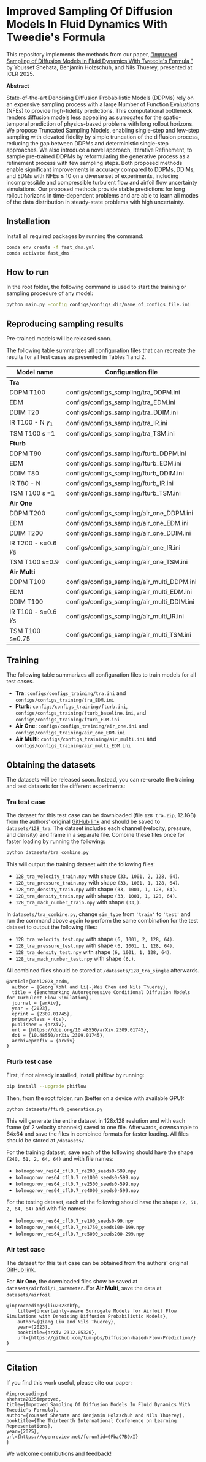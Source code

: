 # Improved Sampling Of Diffusion Models In Fluid Dynamics With Tweedie's Formula

This repository implements the methods from our paper, ["Improved Sampling of Diffusion Models in Fluid Dynamics With Tweedie's Formula,"](https://openreview.net/forum?id=0FbzC7B9xI) by Youssef Shehata, Benjamin Holzschuh, and Nils Thuerey, presented at ICLR 2025.

<strong>Abstract</strong>

State-of-the-art Denoising Diffusion Probabilistic Models (DDPMs) rely on an expensive sampling process with a large Number of Function Evaluations (NFEs) to provide high-fidelity predictions. This computational bottleneck renders diffusion models less appealing as surrogates for the spatio-temporal prediction of physics-based problems with long rollout horizons. We propose Truncated Sampling Models, enabling single-step and few-step sampling with elevated fidelity by simple truncation of the diffusion process, reducing the gap between DDPMs and deterministic single-step approaches. We also introduce a novel approach, Iterative Refinement, to sample pre-trained DDPMs by reformulating the generative process as a refinement process with few sampling steps. Both proposed methods enable significant improvements in accuracy compared to DDPMs, DDIMs, and EDMs with NFEs ≤ 10 on a diverse set of experiments, including incompressible and compressible turbulent flow and airfoil flow uncertainty simulations. Our proposed methods provide stable predictions for long rollout horizons in time-dependent problems and are able to learn all modes of the data distribution in steady-state problems with high uncertainty.

## Installation

Install all required packages by running the command:

```bash
conda env create -f fast_dms.yml
conda activate fast_dms
```

## How to run

In the root folder, the following command is used to start the training or sampling procedure of any model: 

```bash
python main.py -config configs/configs_dir/name_of_configs_file.ini
```

## Reproducing sampling results

Pre-trained models will be released soon.

The following table summarizes all configuration files that can recreate the results for all test cases as presented in Tables 1 and 2.

|Model name|Configuration file         |
|----------|-----------------------------|
|**Tra**       |                             |
|DDPM T100 |configs/configs_sampling/tra_DDPM.ini|
|EDM |configs/configs_sampling/tra_EDM.ini|
|DDIM T20  |configs/configs_sampling/tra_DDIM.ini|
|IR T100 - N $\gamma_1$|configs/configs_sampling/tra_IR.ini|
|TSM T100 s =1|configs/configs_sampling/tra_TSM.ini|
|**Fturb**     |                             |
|DDPM T80  |configs/configs_sampling/fturb_DDPM.ini|
|EDM  |configs/configs_sampling/fturb_EDM.ini|
|DDIM T80  |configs/configs_sampling/fturb_DDIM.ini|
|IR T80 - N|configs/configs_sampling/fturb_IR.ini|
|TSM T100 s =1|configs/configs_sampling/fturb_TSM.ini|
|**Air One**   |                             |
|DDPM T200 |configs/configs_sampling/air_one_DDPM.ini|
|EDM |configs/configs_sampling/air_one_EDM.ini|
|DDIM T200 |configs/configs_sampling/air_one_DDIM.ini|
|IR T200 - s=0.6 $\gamma_5$|configs/configs_sampling/air_one_IR.ini|
|TSM T100 s=0.9|configs/configs_sampling/air_one_TSM.ini|
|**Air Multi** |                             |
|DDPM T100 |configs/configs_sampling/air_multi_DDPM.ini|
|EDM |configs/configs_sampling/air_multi_EDM.ini|
|DDIM T100 |configs/configs_sampling/air_multi_DDIM.ini|
|IR T100 - s=0.6 $\gamma_5$|configs/configs_sampling/air_multi_IR.ini|
|TSM T100 s=0.75|configs/configs_sampling/air_multi_TSM.ini|


## Training

The following table summarizes all configuration files to train models for all test cases.

- **Tra**: `configs/configs_training/tra.ini` and `configs/configs_training/tra_EDM.ini`
- **Fturb**: `configs/configs_training/fturb.ini`, `configs/configs_training/fturb_baseline.ini`, and `configs/configs_training/fturb_EDM.ini`
- **Air One**: `configs/configs_training/air_one.ini` and `configs/configs_training/air_one_EDM.ini`
- **Air Multi**: `configs/configs_training/air_multi.ini` and `configs/configs_training/air_multi_EDM.ini`

## Obtaining the datasets

The datasets will be released soon. Instead, you can re-create the training and test datasets for the different experiments:

### Tra test case

The dataset for this test case can be downloaded (file `128_tra.zip`, 12.1GB) from the authors' original [GitHub link](https://github.com/tum-pbs/autoreg-pde-diffusion/tree/main) and should be saved to `datasets/128_tra`. The dataset includes each channel (velocity, pressure, and density) and frame in a separate file. Combine these files once for faster loading by running the following:

```bash
python datasets/tra_combine.py
```

This will output the training dataset with the following files:

* `128_tra_velocity_train.npy` with shape `(33, 1001, 2, 128, 64)`.
* `128_tra_pressure_train.npy` with shape `(33, 1001, 1, 128, 64)`.
* `128_tra_density_train.npy` with shape `(33, 1001, 1, 128, 64)`.
* `128_tra_density_train.npy` with shape `(33, 1001, 1, 128, 64)`.
* `128_tra_mach_number_train.npy` with shape `(33,)`.

In `datasets/tra_combine.py`, change `sim_type` from `'train'` to `'test'` and run the command above again to perform the same combination for the test dataset to output the following files:

* `128_tra_velocity_test.npy` with shape `(6, 1001, 2, 128, 64)`.
* `128_tra_pressure_test.npy` with shape `(6, 1001, 1, 128, 64)`.
* `128_tra_density_test.npy` with shape `(6, 1001, 1, 128, 64)`.
* `128_tra_mach_number_test.npy` with shape `(6,)`.

All combined files should be stored at `/datasets/128_tra_single` afterwards.

```
@article{kohl2023_acdm,
  author = {Georg Kohl and Li{-}Wei Chen and Nils Thuerey},
  title = {Benchmarking Autoregressive Conditional Diffusion Models for Turbulent Flow Simulation},
  journal = {arXiv},
  year = {2023},
  eprint = {2309.01745},
  primaryclass = {cs},
  publisher = {arXiv},
  url = {https://doi.org/10.48550/arXiv.2309.01745},
  doi = {10.48550/arXiv.2309.01745},
  archiveprefix = {arxiv}
}
```

### Fturb test case

First, if not already installed, install phiflow by running:

```bash
pip install --upgrade phiflow
```
Then, from the root folder, run (better on a device with available GPU):

```bash
python datasets/fturb_generation.py
```

This will generate the entire dataset in 128x128 reslution and with each frame (of 2 velocity channels) saved to one file. Afterwards, downsample to 64x64 and save the files in combined formats for faster loading. All files should be stored at `/datasets/`.

For the training dataset, save each of the following should have the shape `(240, 51, 2, 64, 64)` and with file names:

* `kolmogorov_res64_cfl0.7_re200_seeds0-599.npy`
* `kolmogorov_res64_cfl0.7_re1000_seeds0-599.npy`
* `kolmogorov_res64_cfl0.7_re2500_seeds0-599.npy`
* `kolmogorov_res64_cfl0.7_re4000_seeds0-599.npy`

For the testing dataset, each of the following should have the shape `(2, 51, 2, 64, 64)` and with file names:

* `kolmogorov_res64_cfl0.7_re100_seeds0-99.npy`
* `kolmogorov_res64_cfl0.7_re1750_seeds100-199.npy`
* `kolmogorov_res64_cfl0.7_re5000_seeds200-299.npy`


### Air test case

The dataset for this test case can be obtained from the authors' original [GitHub link.](https://github.com/tum-pbs/Diffusion-based-Flow-Prediction/tree/main)

For **Air One**, the downloaded files show be saved at `datasets/airfoil/1_parameter`. For **Air Multi**, save the data at `datasets/airfoil`.

```
@inproceedings{liu2023dbfp,
    title={Uncertainty-aware Surrogate Models for Airfoil Flow Simulations with Denoising Diffusion Probabilistic Models}, 
    author={Qiang Liu and Nils Thuerey},
    year={2023},
    booktitle={arXiv 2312.05320},
    url={https://github.com/tum-pbs/Diffusion-based-Flow-Prediction/}
}
```

---

## Citation

If you find this work useful, please cite our paper: 

```
@inproceedings{
shehata2025improved,
title={Improved Sampling Of Diffusion Models In Fluid Dynamics With Tweedie's Formula},
author={Youssef Shehata and Benjamin Holzschuh and Nils Thuerey},
booktitle={The Thirteenth International Conference on Learning Representations},
year={2025},
url={https://openreview.net/forum?id=0FbzC7B9xI}
}
```

 We welcome contributions and feedback!